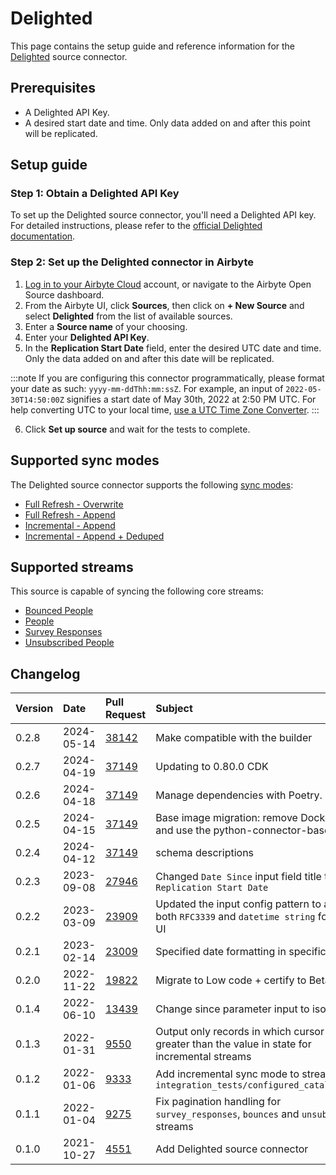 # Delighted

This page contains the setup guide and reference information for the [Delighted](https://delighted.com/) source connector.

## Prerequisites

- A Delighted API Key.
- A desired start date and time. Only data added on and after this point will be replicated.

## Setup guide

### Step 1: Obtain a Delighted API Key

To set up the Delighted source connector, you'll need a Delighted API key. For detailed instructions, please refer to the
[official Delighted documentation](https://app.delighted.com/docs/api).

### Step 2: Set up the Delighted connector in Airbyte

1. [Log in to your Airbyte Cloud](https://cloud.airbyte.com/workspaces) account, or navigate to the Airbyte Open Source dashboard.
2. From the Airbyte UI, click **Sources**, then click on **+ New Source** and select **Delighted** from the list of available sources.
3. Enter a **Source name** of your choosing.
4. Enter your **Delighted API Key**.
5. In the **Replication Start Date** field, enter the desired UTC date and time. Only the data added on and after this date will be replicated.

:::note
If you are configuring this connector programmatically, please format your date as such: `yyyy-mm-ddThh:mm:ssZ`. For example, an input of `2022-05-30T14:50:00Z` signifies a start date of May 30th, 2022 at 2:50 PM UTC. For help converting UTC to your local time,
[use a UTC Time Zone Converter](https://dateful.com/convert/utc).
:::

6. Click **Set up source** and wait for the tests to complete.

## Supported sync modes

The Delighted source connector supports the following [sync modes](/cloud/core-concepts#connection-sync-modes):

- [Full Refresh - Overwrite](/understanding-airbyte/connections/full-refresh-overwrite/)
- [Full Refresh - Append](/understanding-airbyte/connections/full-refresh-append)
- [Incremental - Append](/understanding-airbyte/connections/incremental-append)
- [Incremental - Append + Deduped](/understanding-airbyte/connections/incremental-append-deduped)

## Supported streams

This source is capable of syncing the following core streams:

- [Bounced People](https://app.delighted.com/docs/api/listing-bounced-people)
- [People](https://app.delighted.com/docs/api/listing-people)
- [Survey Responses](https://app.delighted.com/docs/api/listing-survey-responses)
- [Unsubscribed People](https://app.delighted.com/docs/api/listing-unsubscribed-people)

## Changelog

| Version | Date       | Pull Request                                             | Subject                                                                                              |
| :------ | :--------- | :------------------------------------------------------- | :--------------------------------------------------------------------------------------------------- |
| 0.2.8   | 2024-05-14 | [38142](https://github.com/airbytehq/airbyte/pull/38142) | Make compatible with the builder                                                                     |
| 0.2.7   | 2024-04-19 | [37149](https://github.com/airbytehq/airbyte/pull/37149) | Updating to 0.80.0 CDK                                                                               |
| 0.2.6   | 2024-04-18 | [37149](https://github.com/airbytehq/airbyte/pull/37149) | Manage dependencies with Poetry.                                                                     |
| 0.2.5   | 2024-04-15 | [37149](https://github.com/airbytehq/airbyte/pull/37149) | Base image migration: remove Dockerfile and use the python-connector-base image                      |
| 0.2.4   | 2024-04-12 | [37149](https://github.com/airbytehq/airbyte/pull/37149) | schema descriptions                                                                                  |
| 0.2.3   | 2023-09-08 | [27946](https://github.com/airbytehq/airbyte/pull/27946) | Changed `Date Since` input field title to `Replication Start Date`                                   |
| 0.2.2   | 2023-03-09 | [23909](https://github.com/airbytehq/airbyte/pull/23909) | Updated the input config pattern to accept both `RFC3339` and `datetime string` formats in UI        |
| 0.2.1   | 2023-02-14 | [23009](https://github.com/airbytehq/airbyte/pull/23009) | Specified date formatting in specification                                                           |
| 0.2.0   | 2022-11-22 | [19822](https://github.com/airbytehq/airbyte/pull/19822) | Migrate to Low code + certify to Beta                                                                |
| 0.1.4   | 2022-06-10 | [13439](https://github.com/airbytehq/airbyte/pull/13439) | Change since parameter input to iso date                                                             |
| 0.1.3   | 2022-01-31 | [9550](https://github.com/airbytehq/airbyte/pull/9550)   | Output only records in which cursor field is greater than the value in state for incremental streams |
| 0.1.2   | 2022-01-06 | [9333](https://github.com/airbytehq/airbyte/pull/9333)   | Add incremental sync mode to streams in `integration_tests/configured_catalog.json`                  |
| 0.1.1   | 2022-01-04 | [9275](https://github.com/airbytehq/airbyte/pull/9275)   | Fix pagination handling for `survey_responses`, `bounces` and `unsubscribes` streams                 |
| 0.1.0   | 2021-10-27 | [4551](https://github.com/airbytehq/airbyte/pull/4551)   | Add Delighted source connector                                                                       |
